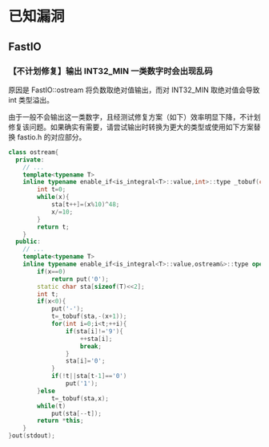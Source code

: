 # 已知漏洞

## FastIO

### 【不计划修复】输出 INT32_MIN 一类数字时会出现乱码

原因是 FastIO::ostream 将负数取绝对值输出，而对 INT32_MIN 取绝对值会导致 int 类型溢出。

由于一般不会输出这一类数字，且经测试修复方案（如下）效率明显下降，不计划修复该问题。如果确实有需要，请尝试输出时转换为更大的类型或使用如下方案替换 fastio.h 的对应部分。

```cpp
class ostream{
  private:
    // ...
    template<typename T>
    inline typename enable_if<is_integral<T>::value,int>::type _tobuf(char* sta,T x){
        int t=0;
        while(x){
            sta[t++]=(x%10)^48;
            x/=10;
        }
        return t;
    }
  public:
    // ...
    template<typename T>
    inline typename enable_if<is_integral<T>::value,ostream&>::type operator<<(T x){
        if(x==0)
            return put('0');
        static char sta[sizeof(T)<<2];
        int t;
        if(x<0){
            put('-');
            t=_tobuf(sta,-(x+1));
            for(int i=0;i<t;++i){
                if(sta[i]!='9'){
                    ++sta[i];
                    break;
                }
                sta[i]='0';
            }
            if(!t||sta[t-1]=='0')
                put('1');
        }else
            t=_tobuf(sta,x);
        while(t)
            put(sta[--t]);
        return *this;
    }
}out(stdout);
```